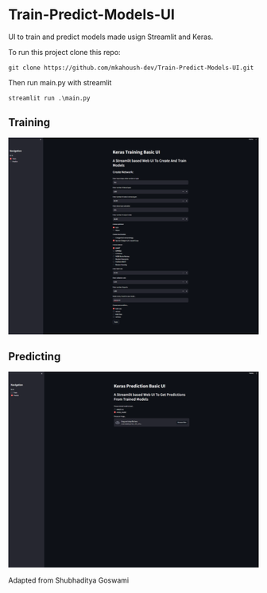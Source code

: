 # Train-Predict-Models-UI
UI to train and predict models made usign Streamlit and Keras.

To run this project clone this repo:
```
git clone https://github.com/mkahoush-dev/Train-Predict-Models-UI.git
```

Then run main.py with streamlit

```
streamlit run .\main.py
```

## Training

![Sample UI](./images/train.png)



## Predicting

![Sample UI](./images/pedict.png)

Adapted from Shubhaditya Goswami
